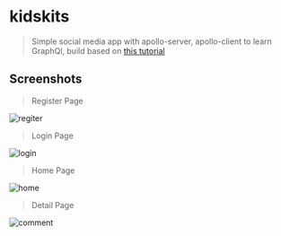 # kidskits

> Simple social media app with apollo-server, apollo-client to learn GraphQl, build based on  [this tutorial](https://www.youtube.com/watch?v=n1mdAPFq2Os)

## Screenshots
> Register Page

![regiter](https://user-images.githubusercontent.com/47576444/147920907-758f9653-b926-41f7-9035-9490408d7f25.PNG)

> Login Page

![login](https://user-images.githubusercontent.com/47576444/147921118-b188aa08-5b62-49f5-9f06-da1d8f07669e.PNG)


> Home Page

![home](https://user-images.githubusercontent.com/47576444/147921195-8f25e56e-9e7c-4af4-bae6-702beec0fb03.PNG)

> Detail Page

![comment](https://user-images.githubusercontent.com/47576444/147921252-550053c6-af23-4bf5-91cb-8bdff904e2e2.PNG)
